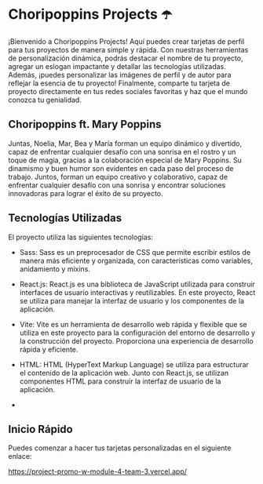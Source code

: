 # Choripoppins Projects ☂️

¡Bienvenido a Choripoppins Projects! Aquí puedes crear tarjetas de perfil para tus proyectos de manera simple y rápida. Con nuestras herramientas de personalización dinámica, podrás destacar el nombre de tu proyecto, agregar un eslogan impactante y detallar las tecnologías utilizadas. Además, ¡puedes personalizar las imágenes de perfil y de autor para reflejar la esencia de tu proyecto! Finalmente, comparte tu tarjeta de proyecto directamente en tus redes sociales favoritas y haz que el mundo conozca tu genialidad.

## Choripoppins ft. Mary Poppins

Juntas, Noelia, Mar, Bea y María forman un equipo dinámico y divertido, capaz de enfrentar cualquier desafío con una sonrisa en el rostro y un toque de magia, gracias a la colaboración especial de Mary Poppins. Su dinamismo y buen humor son evidentes en cada paso del proceso de trabajo. Juntos, forman un equipo creativo y colaborativo, capaz de enfrentar cualquier desafío con una sonrisa y encontrar soluciones innovadoras para lograr el éxito de su proyecto.

## Tecnologías Utilizadas

El proyecto utiliza las siguientes tecnologías:

- Sass: Sass es un preprocesador de CSS que permite escribir estilos de manera más eficiente y organizada, con características como variables, anidamiento y mixins.

- React.js: React.js es una biblioteca de JavaScript utilizada para construir interfaces de usuario interactivas y reutilizables. En este proyecto, React se utiliza para manejar la interfaz de usuario y los componentes de la aplicación.

- Vite: Vite es un herramienta de desarrollo web rápida y flexible que se utiliza en este proyecto para la configuración del entorno de desarrollo y la construcción del proyecto. Proporciona una experiencia de desarrollo rápida y eficiente.

- HTML: HTML (HyperText Markup Language) se utiliza para estructurar el contenido de la aplicación web. Junto con React.js, se utilizan componentes HTML para construir la interfaz de usuario de la aplicación.

-

## Inicio Rápido

Puedes comenzar a hacer tus tarjetas personalizadas en el siguiente enlace:

https://project-promo-w-module-4-team-3.vercel.app/
